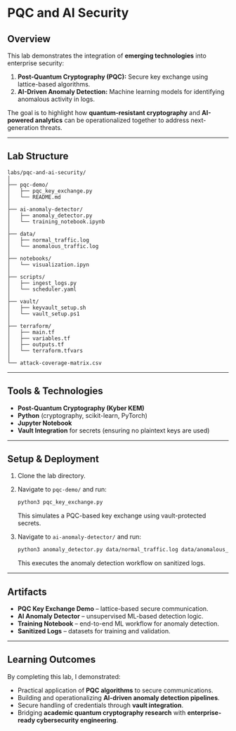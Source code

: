 # PQC and AI Security 

## Overview
This lab demonstrates the integration of **emerging technologies** into enterprise security:

1. **Post-Quantum Cryptography (PQC):** Secure key exchange using lattice-based algorithms.  
2. **AI-Driven Anomaly Detection:** Machine learning models for identifying anomalous activity in logs.  

The goal is to highlight how **quantum-resistant cryptography** and **AI-powered analytics** can be operationalized together to address next-generation threats.

---

## Lab Structure
```plaintext
labs/pqc-and-ai-security/
│
├── pqc-demo/
│   ├── pqc_key_exchange.py
│   └── README.md
│
├── ai-anomaly-detector/
│   ├── anomaly_detector.py
│   └── training_notebook.ipynb
│
├── data/
│   ├── normal_traffic.log
│   └── anomalous_traffic.log
│
├── notebooks/
│   └── visualization.ipyn
│
├── scripts/
│   ├── ingest_logs.py
│   └── scheduler.yaml
│
├── vault/
│   ├── keyvault_setup.sh
│   └── vault_setup.ps1
│
├── terraform/
│   ├── main.tf
│   ├── variables.tf
│   ├── outputs.tf
│   └── terraform.tfvars
│
└── attack-coverage-matrix.csv

````

---

## Tools & Technologies

* **Post-Quantum Cryptography (Kyber KEM)**
* **Python** (cryptography, scikit-learn, PyTorch)
* **Jupyter Notebook**
* **Vault Integration** for secrets (ensuring no plaintext keys are used)

---

## Setup & Deployment

1. Clone the lab directory.
2. Navigate to `pqc-demo/` and run:

   ```bash
   python3 pqc_key_exchange.py
   ```

   This simulates a PQC-based key exchange using vault-protected secrets.
3. Navigate to `ai-anomaly-detector/` and run:

   ```bash
   python3 anomaly_detector.py data/normal_traffic.log data/anomalous_traffic.log
   ```

   This executes the anomaly detection workflow on sanitized logs.

---

## Artifacts

* **PQC Key Exchange Demo** – lattice-based secure communication.
* **AI Anomaly Detector** – unsupervised ML-based detection logic.
* **Training Notebook** – end-to-end ML workflow for anomaly detection.
* **Sanitized Logs** – datasets for training and validation.

---

## Learning Outcomes

By completing this lab, I demonstrated:

* Practical application of **PQC algorithms** to secure communications.
* Building and operationalizing **AI-driven anomaly detection pipelines**.
* Secure handling of credentials through **vault integration**.
* Bridging **academic quantum cryptography research** with **enterprise-ready cybersecurity engineering**.

